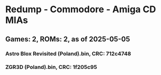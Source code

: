 # Redump - Commodore - Amiga CD MIAs
## Games: 2, ROMs: 2, as of 2025-05-05

### Astro Blox Revisited (Poland).bin, CRC: 712c4748
### ZGR3D (Poland).bin, CRC: 1f205c95
